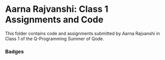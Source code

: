 # Aarna Rajvanshi: Class 1 Assignments and Code
This folder contains code and assignments submitted by Aarna Rajvanshi in Class 1 of the Q-Programming Summer of Qode.
### Badges